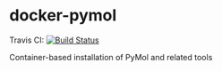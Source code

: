 # docker-pymol

Travis CI: [![Build Status](https://travis-ci.org/ocramz/docker-pymol.svg?branch=master)](https://travis-ci.org/ocramz/docker-pymol)

Container-based installation of PyMol and related tools
